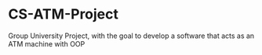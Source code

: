 # CS-ATM-Project
Group University Project, with the goal to develop a software that acts as an ATM machine with OOP

